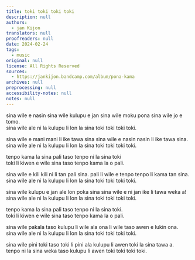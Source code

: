 ```yaml
---
title: toki toki toki toki
description: null
authors:
  - jan Kijon
translators: null
proofreaders: null
date: 2024-02-24
tags:
  - music
original: null
license: All Rights Reserved
sources:
  - https://jankijon.bandcamp.com/album/pona-kama
archives: null
preprocessing: null
accessibility-notes: null
notes: null
---
```


sina wile e nasin sina wile kulupu e jan sina wile moku pona sina wile jo e tomo.  \
sina wile ale ni la kulupu li lon la sina toki toki toki toki.

sina wile e mani mani li ike tawa sina sina wile e nasin nasin li ike tawa sina.  \
sina wile ale ni la kulupu li lon la sina toki toki toki toki.

tenpo kama la sina pali taso tenpo ni la sina toki  \
toki li kiwen e wile sina taso tenpo kama la o pali.

sina wile e kili kili ni li tan pali sina. pali li wile e tenpo tenpo li kama tan sina.  \
sina wile ale ni la kulupu li lon la sina toki toki toki toki.

sina wile kulupu e jan ale lon poka sina sina wile e ni jan ike li tawa weka a!  \
sina wile ale ni la kulupu li lon la sina toki toki toki toki.

tenpo kama la sina pali taso tenpo ni la sina toki.  \
toki li kiwen e wile sina taso tenpo kama la o pali.

sina wile pakala taso kulupu li wile ala ona li wile taso awen e lukin ona.  \
sina wile ale ni la kulupu li lon la sina toki toki toki toki.

sina wile pini toki taso toki li pini ala kulupu li awen toki la sina tawa a.  \
tenpo ni la sina weka taso kulupu li awen toki toki toki toki.
